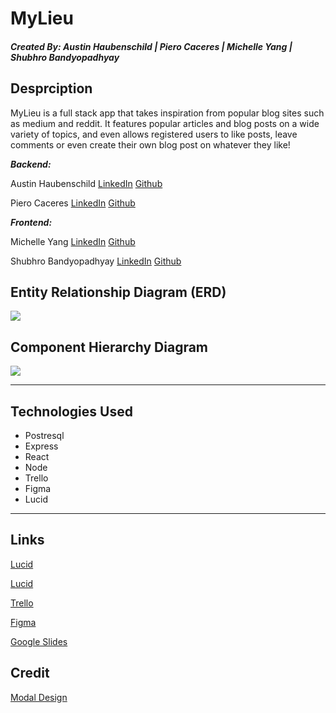 # MyLieu

##### Created By: Austin Haubenschild | Piero Caceres | Michelle Yang | Shubhro Bandyopadhyay

## Desprciption

MyLieu is a full stack app that takes inspiration from popular blog sites such as medium and reddit. It features  popular articles and blog posts on a wide variety of topics, and even allows registered users to like posts, leave comments or even create their own blog post on whatever they like!

***Backend:*** 

Austin Haubenschild [LinkedIn](https://www.linkedin.com/in/austin-haubenschild-211472169/) [Github](https://github.com/Haubaustin)

Piero Caceres [LinkedIn](https://www.linkedin.com/in/pcace/) [Github](https://github.com/pierocaceres)

***Frontend:*** 

Michelle Yang [LinkedIn](https://www.linkedin.com/in/myang292/) [Github](https://github.com/myang292)

Shubhro Bandyopadhyay [LinkedIn](https://www.linkedin.com/in/shubhro-bandyopadhyay-8420a321b/) [Github](https://github.com/sbandy9210) 
 

## Entity Relationship Diagram (ERD)
![](https://i.imgur.com/7zx57QC.png)



## Component Hierarchy Diagram
![](https://i.imgur.com/xB5BSUi.png)


***
## Technologies Used
- Postresql
- Express
- React 
- Node
- Trello
- Figma
- Lucid 

***

## Links

[Lucid](https://lucid.app/lucidchart/9c3d9e18-783a-4ce5-9f99-86bb6155ca54/edit?invitationId=inv_ff498189-fb9a-4553-8767-7f836a537941)

[Lucid](https://lucid.app/lucidchart/cdc01586-ef27-4dad-9373-ed18c2d15c3a/edit?invitationId=inv_64e3ad50-98cc-401a-a879-c5e3af42af11)

[Trello](https://trello.com/b/2vSWUIo0/mylieu) 


[Figma](https://www.figma.com/file/pESfXpcMigEUmsyMkLv8no/P3-Milieu?node-id=0%3A1)

[Google Slides](https://docs.google.com/presentation/d/1e5hPQGSh_qkH83grIi-yDLJ1wwJsiVBWJzHhvYnmBX0/edit?usp=sharing)

## Credit

[Modal Design](https://medium.com/tinyso/how-to-create-a-modal-component-in-react-from-basic-to-advanced-a3357a2a716a)
